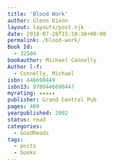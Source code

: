 ```yaml
---
title: 'Blood Work'
author: Glenn Dixon
layout: layouts/post.njk
date: 2018-07-28T15:10:38+00:00
permalink: /blood-work/
Book Id:
  - 32504
bookauthor: Michael Connelly
Author l-f:
  - Connelly, Michael
isbn: 446690449
isbn13: 9780446690447
myrating: ★★★★★
publisher: Grand Central Pub
pages: 480
yearpublished: 2002
status: read
categories:
  - GoodReads
tags:
  - posts
  - books
---
```

